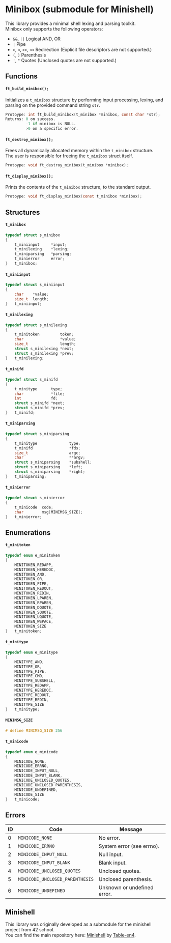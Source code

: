 # Minibox (submodule for Minishell)

This library provides a minimal shell lexing and parsing toolkit.<br/>
Minibox only supports the following operators:<br/>
- `&&`, `||` Logical AND, OR
- `|` Pipe
- `>`, `<`, `>>`, `<<` Redirection (Explicit file descriptors are not supported.)
- `(`, `)` Parenthesis
- `'`, `"` Quotes (Unclosed quotes are not supported.)

## Functions
#### `ft_build_minibox();`
Initializes a `t_minibox` structure by performing input processing, lexing, and parsing on the provided command string `str`.
```c
Protoype: int ft_build_minibox(t_minibox *minibox, const char *str);
Returns: 0 on success.
         -1 if minibox is NULL.
         >0 on a specific error.
```
#### `ft_destroy_minibox();`
Frees all dynamically allocated memory within the `t_minibox` structure.<br/>
The user is responsible for freeing the `t_minibox` struct itself.
```c
Protoype: void ft_destroy_minibox(t_minibox *minibox);
```
#### `ft_display_minibox();`
Prints the contents of the `t_minibox` structure, to the standard output.
```c
Protoype: void ft_display_minibox(const t_minibox *minibox);
```
## Structures
#### `t_minibox`
```c
typedef struct s_minibox
{
    t_miniinput     *input;
    t_minilexing    *lexing;
    t_miniparsing   *parsing;
    t_minierror     error;
}   t_minibox;
```
#### `t_miniinput`
```c
typedef struct s_miniinput
{
	char	*value;
	size_t	length;
}	t_miniinput;
```
#### `t_minilexing`
```c
typedef struct s_minilexing
{
	t_minitoken			token;
	char				*value;
	size_t				length;
	struct s_minilexing	*next;
	struct s_minilexing	*prev;
}	t_minilexing;
```
#### `t_minifd`
```c
typedef struct s_minifd
{
	t_minitype		type;
	char			*file;
	int				fd;
	struct s_minifd	*next;
	struct s_minifd	*prev;
}	t_minifd;
```
#### `t_miniparsing`
```c
typedef struct s_miniparsing
{
	t_minitype				type;
	t_minifd				*fds;
	size_t					argc;
	char					**argv;
	struct s_miniparsing	*subshell;
	struct s_miniparsing	*left;
	struct s_miniparsing	*right;
}	t_miniparsing;
```
#### `t_minierror`
```c
typedef struct s_minierror
{
	t_minicode	code;
	char		msg[MINIMSG_SIZE];
}	t_minierror;
```
## Enumerations
#### `t_minitoken`
```c
typedef enum e_minitoken
{
	MINITOKEN_REDAPP,
	MINITOKEN_HEREDOC,
	MINITOKEN_AND,
	MINITOKEN_OR,
	MINITOKEN_PIPE,
	MINITOKEN_REDOUT,
	MINITOKEN_REDIN,
	MINITOKEN_LPAREN,
	MINITOKEN_RPAREN,
	MINITOKEN_DQUOTE,
	MINITOKEN_SQUOTE,
	MINITOKEN_UQUOTE,
	MINITOKEN_WSPACE,
	MINITOKEN_SIZE
}   t_minitoken;
```
#### `t_minitype`
```c
typedef enum e_minitype
{
	MINITYPE_AND,
	MINITYPE_OR,
	MINITYPE_PIPE,
	MINITYPE_CMD,
	MINITYPE_SUBSHELL,
	MINITYPE_REDAPP,
	MINITYPE_HEREDOC,
	MINITYPE_REDOUT,
	MINITYPE_REDIN,
	MINITYPE_SIZE
}	t_minitype;
```
#### `MINIMSG_SIZE`
```c
# define MINIMSG_SIZE 256
```
#### `t_minicode`
```c
typedef enum e_minicode
{
	MINICODE_NONE,
	MINICODE_ERRNO,
	MINICODE_INPUT_NULL,
	MINICODE_INPUT_BLANK,
	MINICODE_UNCLOSED_QUOTES,
	MINICODE_UNCLOSED_PARENTHESIS,
	MINICODE_UNDEFINED,
	MINICODE_SIZE
}   t_minicode;
```
## Errors
|ID  |Code                            |Message                                 |
|----|--------------------------------|----------------------------------------|
|0   |`MINICODE_NONE`                 |No error.                               |
|1   |`MINICODE_ERRNO`                |System error (see errno).               |
|2   |`MINICODE_INPUT_NULL`           |Null input.                             |
|3   |`MINICODE_INPUT_BLANK`          |Blank input.                            |
|4   |`MINICODE_UNCLOSED_QUOTES`      |Unclosed quotes.                        |
|5   |`MINICODE_UNCLOSED_PARENTHESIS` |Unclosed parenthesis.                   |
|6   |`MINICODE_UNDEFINED`            |Unknown or undefined error.             |
## Minishell
This library was originally developed as a submodule for the minishell project from 42 school.<br/>
You can find the main repository here: [Minishell](https://github.com/Table-en4/Minishell) by [Table-en4](https://github.com/Table-en4).
